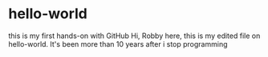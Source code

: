 # hello-world
this is my first hands-on with GitHub
Hi, Robby here, this is my edited file on hello-world.
It's been more than 10 years after i stop programming
